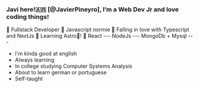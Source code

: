 ### Javi here!🇦🇷 [@JavierPineyro], I’m a Web Dev Jr and love coding things!

🍊 Fullstack Developer 
🍊 Javascript normie
🍊 Falling in love with Typescript and NextJs
🍊 Learning Astro🚀!
🍊 React --- NodeJs --- MongoDb + Mysql ---  

* I'm kinda good at english
* Always learning
* In college studying Computer Systems Analysis
* About to learn german or portuguese
* Self-taught
